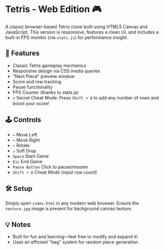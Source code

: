 # Tetris - Web Edition 🎮

A classic browser-based Tetris clone built using HTML5 Canvas and JavaScript. This version is responsive, features a clean UI, and includes a built-in FPS monitor (via `stats.js`) for performance insight.

## 🚀 Features

- Classic Tetris gameplay mechanics
- Responsive design via CSS media queries
- "Next Piece" preview window
- Score and row tracking
- Pause functionality
- FPS Counter (thanks to stats.js)
- 💀 Secret Cheat Mode: Press `Shift + A` to add any number of rows and boost your score!

## 🕹️ Controls

- `←` Move Left
- `→` Move Right
- `↑` Rotate
- `↓` Soft Drop
- `Space` Start Game
- `Esc` End Game
- `Pause Button` Click to pause/resume
- `Shift + A` Cheat Mode (input row count)

## 🛠️ Setup

Simply open `index.html` in any modern web browser. Ensure the `texture.jpg` image is present for background canvas texture.

## 💡 Notes

- Built for fun and learning—feel free to modify and expand it!
- Uses an efficient "bag" system for random piece generation.
